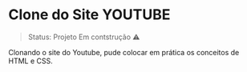 # Clone do Site YOUTUBE

>Status: Projeto Em contstrução ⚠️

Clonando o site do Youtube, pude colocar em prática os conceitos de HTML e CSS.